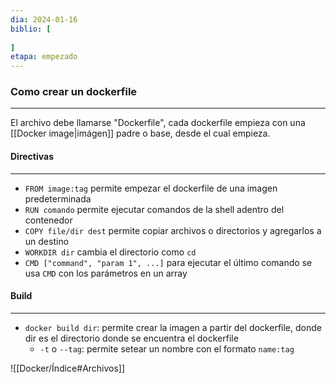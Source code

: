 ```yaml
---
dia: 2024-01-16
biblio: [
	
]
etapa: empezado
---
```

### Como crear un dockerfile
---
El archivo debe llamarse "Dockerfile", cada dockerfile empieza con una [[Docker image|imágen]] padre o base, desde el cual empieza.

#### Directivas
---
* `FROM image:tag` permite empezar el dockerfile de una imagen predeterminada
* `RUN comando` permite ejecutar comandos de la shell adentro del contenedor
* `COPY file/dir dest` permite copiar archivos o directorios y agregarlos a un destino
* `WORKDIR dir` cambia el directorio como `cd`
* `CMD ["command", "param 1", ...]` para ejecutar el último comando se usa `CMD` con los parámetros en un array

#### Build
---
* `docker build dir`: permite crear la imagen a partir del dockerfile, donde dir es el directorio donde se encuentra el dockerfile
	* `-t` o `--tag`: permite setear un nombre con el formato `name:tag`


![[Docker/Índice#Archivos]]